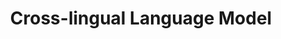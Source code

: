 ---
layout: named_collection
collection_name: cross-lingual-lm
title: Cross-lingual Language Model
permalink: /cross-lingual-lm/
---